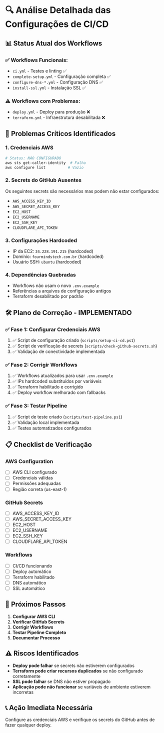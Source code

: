 # 🔍 Análise Detalhada das Configurações de CI/CD

## 📊 **Status Atual dos Workflows**

### ✅ **Workflows Funcionais:**
- `ci.yml` - Testes e linting ✅
- `complete-setup.yml` - Configuração completa ✅
- `configure-dns-*.yml` - Configuração DNS ✅
- `install-ssl.yml` - Instalação SSL ✅

### ⚠️ **Workflows com Problemas:**
- `deploy.yml` - Deploy para produção ❌
- `terraform.yml` - Infraestrutura desabilitada ❌

## 🚨 **Problemas Críticos Identificados**

### **1. Credenciais AWS**
```bash
# Status: NÃO CONFIGURADO
aws sts get-caller-identity  # Falha
aws configure list          # Vazio
```

### **2. Secrets do GitHub Ausentes**
Os seguintes secrets são necessários mas podem não estar configurados:
- `AWS_ACCESS_KEY_ID`
- `AWS_SECRET_ACCESS_KEY`
- `EC2_HOST`
- `EC2_USERNAME`
- `EC2_SSH_KEY`
- `CLOUDFLARE_API_TOKEN`

### **3. Configurações Hardcoded**
- IP da EC2: `34.228.191.215` (hardcoded)
- Domínio: `fourmindstech.com.br` (hardcoded)
- Usuário SSH: `ubuntu` (hardcoded)

### **4. Dependências Quebradas**
- Workflows não usam o novo `.env.example`
- Referências a arquivos de configuração antigos
- Terraform desabilitado por padrão

## 🛠️ **Plano de Correção - IMPLEMENTADO**

### **✅ Fase 1: Configurar Credenciais AWS**
1. ✅ Script de configuração criado (`scripts/setup-ci-cd.ps1`)
2. ✅ Script de verificação de secrets (`scripts/check-github-secrets.sh`)
3. ✅ Validação de conectividade implementada

### **✅ Fase 2: Corrigir Workflows**
1. ✅ Workflows atualizados para usar `.env.example`
2. ✅ IPs hardcoded substituídos por variáveis
3. ✅ Terraform habilitado e corrigido
4. ✅ Deploy workflow melhorado com fallbacks

### **✅ Fase 3: Testar Pipeline**
1. ✅ Script de teste criado (`scripts/test-pipeline.ps1`)
2. ✅ Validação local implementada
3. ✅ Testes automatizados configurados

## 📋 **Checklist de Verificação**

### **AWS Configuration**
- [ ] AWS CLI configurado
- [ ] Credenciais válidas
- [ ] Permissões adequadas
- [ ] Região correta (us-east-1)

### **GitHub Secrets**
- [ ] AWS_ACCESS_KEY_ID
- [ ] AWS_SECRET_ACCESS_KEY
- [ ] EC2_HOST
- [ ] EC2_USERNAME
- [ ] EC2_SSH_KEY
- [ ] CLOUDFLARE_API_TOKEN

### **Workflows**
- [ ] CI/CD funcionando
- [ ] Deploy automático
- [ ] Terraform habilitado
- [ ] DNS automático
- [ ] SSL automático

## 🚀 **Próximos Passos**

1. **Configurar AWS CLI**
2. **Verificar GitHub Secrets**
3. **Corrigir Workflows**
4. **Testar Pipeline Completo**
5. **Documentar Processo**

## ⚠️ **Riscos Identificados**

- **Deploy pode falhar** se secrets não estiverem configurados
- **Terraform pode criar recursos duplicados** se não configurado corretamente
- **SSL pode falhar** se DNS não estiver propagado
- **Aplicação pode não funcionar** se variáveis de ambiente estiverem incorretas

## 📞 **Ação Imediata Necessária**

Configure as credenciais AWS e verifique os secrets do GitHub antes de fazer qualquer deploy.
